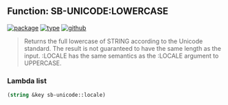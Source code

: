 ## Function: SB-UNICODE:LOWERCASE
[![package](https://img.shields.io/badge/Package-SB--UNICODE-5f9ea0.svg?style=social&colorA=999999)](../) [![type](https://img.shields.io/badge/Type-Function-5f9ea0.svg?style=social&colorA=999999)](../#function) [![github](https://img.shields.io/badge/GitHub-View_the_source-5f9ea0.svg?style=social&colorA=999999&logo=github)](https://github.com/sbcl/sbcl/blob/master/src/code/target-unicode.lisp/) 

> Returns the full lowercase of STRING according to the Unicode standard.
> The result is not guaranteed to have the same length as the input.
> :LOCALE has the same semantics as the :LOCALE argument to UPPERCASE.

### Lambda list
```cl
(string &key sb-unicode::locale)
```
